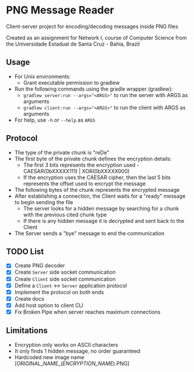 # PNG Message Reader

Client-server project for encoding/decoding messages inside PNG files

Created as an assignment for Network I, course of Computer Science from the Universidade Estadual de Santa Cruz - Bahia, Brazil

## Usage
- For Unix environments:
  - Grant executable permission to gradlew
- Run the following commands using the gradle wrapper (gradlew):
  - `gradlew server:run --args="<ARGS>"` to run the server with ARGS as arguments
  - `gradlew client:run --args="<ARGS>"` to run the client with ARGS as arguments
- For help, use `-h` or `--help` as `ARGS`

## Protocol

- The type of the private chunk is "reDe"
- The first byte of the private chunk defines the encryption details:
  - The first 3 bits represents the encryption used - CAESAR(0bXXXXX111) | XOR(0bXXXXX000)
  - If the encryption uses the CAESAR cipher, then the last 5 bits represents the offset used to encrypt the message
- The following bytes of the chunk represents the encrypted message
- After establishing a connection, the Client waits for a "ready" message to begin sending the file
  - The server looks for a hidden message by searching for a chunk with the previous cited chunk type
  - If there is any hidden message it is decrypted and sent back to the Client
- The Server sends a "bye" message to end the communication

## TODO List

- [x] Create PNG decoder
- [x] Create `Server` side socket communication
- [x] Create `Client` side socket communication
- [x] Define a `Client` <-> `Server` application protocol
- [x] Implement the protocol on both ends
- [x] Create docs
- [x] Add host option to client CLI
- [x] Fix Broken Pipe when server reaches maximum connections

## Limitations

- Encryption only works on ASCII characters
- It only finds 1 hidden message, no order guaranteed
- Hardcoded new image name [ORIGINAL_NAME_(*ENCRYPTION_NAME*).PNG]
